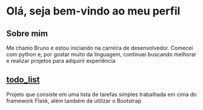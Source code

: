 # Olá, seja bem-vindo ao meu perfil

## Sobre mim
Me chamo Bruno e estou iniciando na carreira de desenvolvedor. Comecei com python e, por gostar muito da linguagem, continuei buscando melhorar e realizar projetos para adquirir experiência

## [todo_list](https://github.com/BrunoVieira003/todo_list)
Projeto que consiste em uma lista de tarefas simples trabalhada em cima do framework Flask, além também de utilizar o Bootstrap
